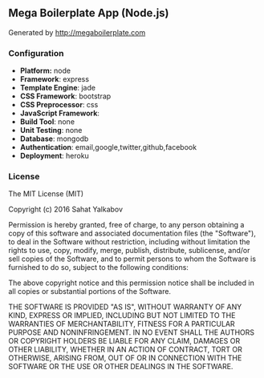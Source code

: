 ## Mega Boilerplate App (Node.js)

Generated by http://megaboilerplate.com

### Configuration
- **Platform:** node
- **Framework**: express
- **Template Engine**: jade
- **CSS Framework**: bootstrap
- **CSS Preprocessor**: css
- **JavaScript Framework**: 
- **Build Tool**: none
- **Unit Testing**: none
- **Database**: mongodb
- **Authentication**: email,google,twitter,github,facebook
- **Deployment**: heroku

### License
The MIT License (MIT)

Copyright (c) 2016 Sahat Yalkabov

Permission is hereby granted, free of charge, to any person obtaining a copy of this software and associated documentation files (the "Software"), to deal in the Software without restriction, including without limitation the rights to use, copy, modify, merge, publish, distribute, sublicense, and/or sell copies of the Software, and to permit persons to whom the Software is furnished to do so, subject to the following conditions:

The above copyright notice and this permission notice shall be included in all copies or substantial portions of the Software.

THE SOFTWARE IS PROVIDED "AS IS", WITHOUT WARRANTY OF ANY KIND, EXPRESS OR IMPLIED, INCLUDING BUT NOT LIMITED TO THE WARRANTIES OF MERCHANTABILITY, FITNESS FOR A PARTICULAR PURPOSE AND NONINFRINGEMENT. IN NO EVENT SHALL THE AUTHORS OR COPYRIGHT HOLDERS BE LIABLE FOR ANY CLAIM, DAMAGES OR OTHER LIABILITY, WHETHER IN AN ACTION OF CONTRACT, TORT OR OTHERWISE, ARISING FROM, OUT OF OR IN CONNECTION WITH THE SOFTWARE OR THE USE OR OTHER DEALINGS IN THE SOFTWARE.